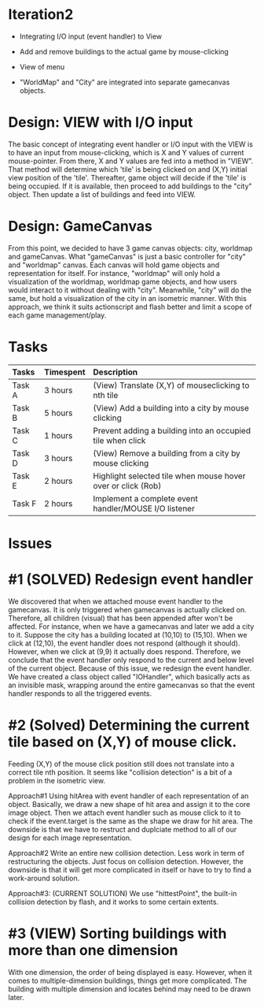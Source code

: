# Iteration2 #

- Integrating I/O input (event handler) to View

- Add and remove buildings to the actual game by mouse-clicking

- View of menu

- "WorldMap" and "City" are integrated into separate gamecanvas objects.


# Design: VIEW with I/O input #
The basic concept of integrating event handler or I/O input with the VIEW is to have an input from mouse-clicking, which is X and Y values of current mouse-pointer. From there, X and Y values are fed into a method in "VIEW". That method will determine which 'tile' is being clicked on and (X,Y) initial view position of the 'tile'. Thereafter, game object will decide if the 'tile' is being occupied. If it is available, then proceed to add buildings to the "city" object. Then update a list of buildings and feed into VIEW.

# Design: GameCanvas #
From this point, we decided to have 3 game canvas objects: city, worldmap and gameCanvas.
What "gameCanvas" is just a basic controller for "city" and "worldmap" canvas. Each canvas will hold game objects and representation for itself. For instance, "worldmap" will only hold a visualization of the worldmap, worldmap game objects, and how users would interact to it without dealing with "city". Meanwhile, "city" will do the same, but hold a visualization of the city in an isometric manner. With this approach, we think it suits actionscript and flash better and limit a scope of each game management/play.

# Tasks #

| Tasks | Timespent | Description |
|:------|:----------|:------------|
| Task A | 3 hours | (View) Translate (X,Y) of mouseclicking to nth tile |
| Task B | 5 hours | (View) Add a building into a city by mouse clicking |
| Task C | 1 hours | Prevent adding a building into an occupied tile when click |
| Task D | 3 hours | (View) Remove a building from a city by mouse clicking |
| Task E | 2 hours | Highlight selected tile when mouse hover over or click (Rob) |
| Task F | 2 hours | Implement a complete event handler/MOUSE I/O listener |

# Issues #

# #1 (SOLVED) Redesign event handler #
We discovered that when we attached mouse event handler to the gamecanvas. It is only triggered when gamecanvas is actually clicked on. Therefore, all children (visual) that has been appended after won't be affected. For instance, when we have a gamecanvas and later we add a city to it. Suppose the city has a building located at (10,10) to (15,10). When we click at (12,10), the event handler does not respond (although it should). However, when we click at (9,9) it actually does respond. Therefore, we conclude that  the event handler only respond to the current and below level of the current object. Because of this issue, we redesign the event handler. We have created a class object called "IOHandler", which basically acts as an invisible mask, wrapping around the entire gamecanvas so that the event handler responds to all the triggered events.

# #2 (Solved) Determining the current tile based on (X,Y) of mouse click. #
Feeding (X,Y) of the mouse click position still does not translate into a correct tile nth position.
It seems like "collision detection" is a bit of a problem in the isometric view.

Approach#1 Using hitArea with event handler of each representation of an object.
Basically, we draw a new shape of hit area and assign it to the core image object.
Then we attach event handler such as mouse click to it to check if the event.target is the same as the shape we draw for hit area. The downside is that we have to restruct and duplciate method to all of our design for each image representation.

Approach#2 Write an entire new collision detection.
Less work in term of restructuring the objects. Just focus on collision detection. However, the downside is that it will get more complicated in itself or have to try to find a work-around solution.

Approach#3: (CURRENT SOLUTION) We use "hittestPoint", the built-in collision detection by flash, and it works to some certain extents.

# #3 (VIEW) Sorting buildings with more than one dimension #
With one dimension, the order of being displayed is easy. However, when it comes to multiple-dimension buildings, things get more complicated. The building with multiple dimension and locates behind may need to be drawn later.